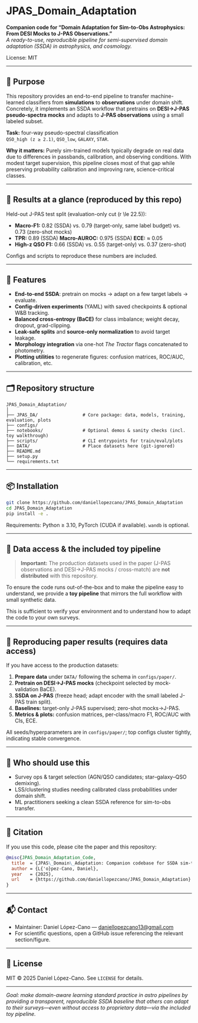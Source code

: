 # JPAS_Domain_Adaptation

**Companion code for “Domain Adaptation for Sim-to-Obs Astrophysics: From DESI Mocks to J-PAS Observations.”**  
*A ready-to-use, reproducible pipeline for semi-supervised domain adaptation (SSDA) in astrophysics, and cosmology.*

License: MIT

---

## 🔭 Purpose

This repository provides an end-to-end pipeline to transfer machine-learned classifiers from **simulations** to **observations** under domain shift. Concretely, it implements an SSDA workflow that pretrains on **DESI→J-PAS pseudo-spectra mocks** and adapts to **J-PAS observations** using a small labeled subset.

**Task:** four-way pseudo-spectral classification  
`QSO_high (z ≥ 2.1)`, `QSO_low`, `GALAXY`, `STAR`.

**Why it matters:** Purely sim-trained models typically degrade on real data due to differences in passbands, calibration, and observing conditions. With modest target supervision, this pipeline closes most of that gap while preserving probability calibration and improving rare, science-critical classes.

---

## 🧪 Results at a glance (reproduced by this repo)

Held-out J-PAS test split (evaluation-only cut \(r \le 22.5\)):

- **Macro-F1:** 0.82 (SSDA) vs. 0.79 (target-only, same label budget) vs. 0.73 (zero-shot mocks)  
- **TPR:** 0.89 (SSDA)	**Macro-AUROC:** 0.975 (SSDA)	**ECE:** ≈ 0.05  
- **High-z QSO F1:** 0.66 (SSDA) vs. 0.55 (target-only) vs. 0.37 (zero-shot)

Configs and scripts to reproduce these numbers are included.

---

## 🧰 Features

- **End-to-end SSDA**: pretrain on mocks → adapt on a few target labels → evaluate.
- **Config-driven experiments** (YAML) with saved checkpoints & optional W&B tracking.
- **Balanced cross-entropy (BaCE)** for class imbalance; weight decay, dropout, grad-clipping.
- **Leak-safe splits** and **source-only normalization** to avoid target leakage.
- **Morphology integration** via one-hot *The Tractor* flags concatenated to photometry.
- **Plotting utilities** to regenerate figures: confusion matrices, ROC/AUC, calibration, etc.

---

## 🗂️ Repository structure

```
JPAS_Domain_Adaptation/
│
├── JPAS_DA/                 # Core package: data, models, training, evaluation, plots
├── configs/
├── notebooks/               # Optional demos & sanity checks (incl. toy walkthrough)
├── scripts/                 # CLI entrypoints for train/eval/plots
├── DATA/                    # Place datasets here (git-ignored)
├── README.md
├── setup.py
└── requirements.txt
```

---

## 📦 Installation

```bash
git clone https://github.com/daniellopezcano/JPAS_Domain_Adaptation
cd JPAS_Domain_Adaptation
pip install -e .
```

Requirements: Python ≥ 3.10, PyTorch (CUDA if available). `wandb` is optional.

---

## 📁 Data access & the included **toy pipeline**

> **Important:** The production datasets used in the paper (J-PAS observations and DESI→J-PAS mocks / cross-match) are **not distributed** with this repository.

To ensure the code runs out-of-the-box and to make the pipeline easy to understand, we provide a **toy pipeline** that mirrors the full workflow with small synthetic data.

This is sufficient to verify your environment and to understand how to adapt the code to your own surveys.

---

## 🔁 Reproducing paper results (requires data access)

If you have access to the production datasets:

1. **Prepare data** under `DATA/` following the schema in `configs/paper/`.  
2. **Pretrain on DESI→J-PAS mocks** (checkpoint selected by mock-validation BaCE).  
3. **SSDA on J-PAS** (freeze head; adapt encoder with the small labeled J-PAS train split).  
4. **Baselines:** target-only J-PAS supervised; zero-shot mocks→J-PAS.  
5. **Metrics & plots:** confusion matrices, per-class/macro F1, ROC/AUC with CIs, ECE.

All seeds/hyperparameters are in `configs/paper/`; top configs cluster tightly, indicating stable convergence.

---

## 👥 Who should use this

- Survey ops & target selection (AGN/QSO candidates; star–galaxy–QSO demixing).  
- LSS/clustering studies needing calibrated class probabilities under domain shift.  
- ML practitioners seeking a clean SSDA reference for sim-to-obs transfer.

---

## 📝 Citation

If you use this code, please cite the paper and this repository:

```bibtex
@misc{JPAS_Domain_Adaptation_Code,
  title  = {JPAS\_Domain\_Adaptation: Companion codebase for SSDA sim-to-obs transfer},
  author = {L{'o}pez-Cano, Daniel},
  year   = {2025},
  url    = {https://github.com/daniellopezcano/JPAS_Domain_Adaptation}
}
```

---

## 📬 Contact

- Maintainer: Daniel López-Cano — <daniellopezcano13@gmail.com>  
- For scientific questions, open a GitHub issue referencing the relevant section/figure.

---

## 📜 License

MIT © 2025 Daniel López-Cano. See `LICENSE` for details.

---

*Goal: make domain-aware learning standard practice in astro pipelines by providing a transparent, reproducible SSDA baseline that others can adapt to their surveys—even without access to proprietary data—via the included toy pipeline.*
